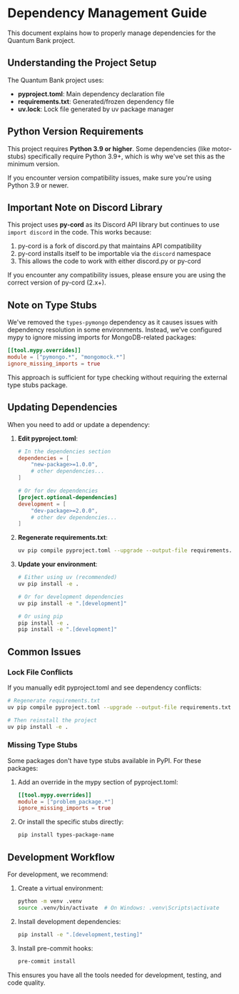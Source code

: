 # Dependency Management Guide

This document explains how to properly manage dependencies for the Quantum Bank project.

## Understanding the Project Setup

The Quantum Bank project uses:

- **pyproject.toml**: Main dependency declaration file
- **requirements.txt**: Generated/frozen dependency file
- **uv.lock**: Lock file generated by uv package manager

## Python Version Requirements

This project requires **Python 3.9 or higher**. Some dependencies (like motor-stubs) specifically require Python 3.9+, which is why we've set this as the minimum version.

If you encounter version compatibility issues, make sure you're using Python 3.9 or newer.

## Important Note on Discord Library

This project uses **py-cord** as its Discord API library but continues to use `import discord` in the code. This works because:

1. py-cord is a fork of discord.py that maintains API compatibility
2. py-cord installs itself to be importable via the `discord` namespace
3. This allows the code to work with either discord.py or py-cord

If you encounter any compatibility issues, please ensure you are using the correct version of py-cord (2.x+).

## Note on Type Stubs

We've removed the `types-pymongo` dependency as it causes issues with dependency resolution in some environments. Instead, we've configured mypy to ignore missing imports for MongoDB-related packages:

```toml
[[tool.mypy.overrides]]
module = ["pymongo.*", "mongomock.*"]
ignore_missing_imports = true
```

This approach is sufficient for type checking without requiring the external type stubs package.

## Updating Dependencies

When you need to add or update a dependency:

1. **Edit pyproject.toml**:
   ```toml
   # In the dependencies section
   dependencies = [
       "new-package>=1.0.0",
       # other dependencies...
   ]
   
   # Or for dev dependencies
   [project.optional-dependencies]
   development = [
       "dev-package>=2.0.0",
       # other dev dependencies...
   ]
   ```

2. **Regenerate requirements.txt**:
   ```bash
   uv pip compile pyproject.toml --upgrade --output-file requirements.txt
   ```

3. **Update your environment**:
   ```bash
   # Either using uv (recommended)
   uv pip install -e .
   
   # Or for development dependencies
   uv pip install -e ".[development]"
   
   # Or using pip
   pip install -e .
   pip install -e ".[development]"
   ```

## Common Issues

### Lock File Conflicts

If you manually edit pyproject.toml and see dependency conflicts:

```bash
# Regenerate requirements.txt
uv pip compile pyproject.toml --upgrade --output-file requirements.txt

# Then reinstall the project
uv pip install -e .
```

### Missing Type Stubs

Some packages don't have type stubs available in PyPI. For these packages:

1. Add an override in the mypy section of pyproject.toml:
   ```toml
   [[tool.mypy.overrides]]
   module = ["problem_package.*"]
   ignore_missing_imports = true
   ```

2. Or install the specific stubs directly:
   ```bash
   pip install types-package-name
   ```

## Development Workflow

For development, we recommend:

1. Create a virtual environment:
   ```bash
   python -m venv .venv
   source .venv/bin/activate  # On Windows: .venv\Scripts\activate
   ```

2. Install development dependencies:
   ```bash
   pip install -e ".[development,testing]"
   ```

3. Install pre-commit hooks:
   ```bash
   pre-commit install
   ```

This ensures you have all the tools needed for development, testing, and code quality. 